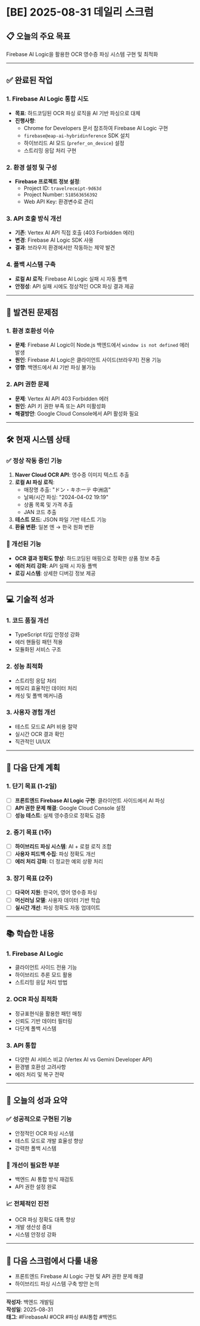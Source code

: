 # [BE] 2025-08-31 데일리 스크럼

## 📋 오늘의 주요 목표
Firebase AI Logic을 활용한 OCR 영수증 파싱 시스템 구현 및 최적화

---

## ✅ 완료된 작업

### 1. Firebase AI Logic 통합 시도
- **목표**: 하드코딩된 OCR 파싱 로직을 AI 기반 파싱으로 대체
- **진행사항**: 
  - Chrome for Developers 문서 참조하여 Firebase AI Logic 구현
  - `firebase@eap-ai-hybridinference` SDK 설치
  - 하이브리드 AI 모드 (`prefer_on_device`) 설정
  - 스트리밍 응답 처리 구현

### 2. 환경 설정 및 구성
- **Firebase 프로젝트 정보 설정**:
  - Project ID: `travelreceipt-9d63d`
  - Project Number: `518563656392`
  - Web API Key: 환경변수로 관리

### 3. API 호출 방식 개선
- **기존**: Vertex AI API 직접 호출 (403 Forbidden 에러)
- **변경**: Firebase AI Logic SDK 사용
- **결과**: 브라우저 환경에서만 작동하는 제약 발견

### 4. 폴백 시스템 구축
- **로컬 AI 로직**: Firebase AI Logic 실패 시 자동 폴백
- **안정성**: API 실패 시에도 정상적인 OCR 파싱 결과 제공

---

## 🚨 발견된 문제점

### 1. 환경 호환성 이슈
- **문제**: Firebase AI Logic이 Node.js 백엔드에서 `window is not defined` 에러 발생
- **원인**: Firebase AI Logic은 클라이언트 사이드(브라우저) 전용 기능
- **영향**: 백엔드에서 AI 기반 파싱 불가능

### 2. API 권한 문제
- **문제**: Vertex AI API 403 Forbidden 에러
- **원인**: API 키 권한 부족 또는 API 미활성화
- **해결방안**: Google Cloud Console에서 API 활성화 필요

---

## 🛠️ 현재 시스템 상태

### ✅ 정상 작동 중인 기능
1. **Naver Cloud OCR API**: 영수증 이미지 텍스트 추출
2. **로컬 AI 파싱 로직**: 
   - 매장명 추출: "ドン・キホーテ 中洲店"
   - 날짜/시간 파싱: "2024-04-02 19:19"
   - 상품 목록 및 가격 추출
   - JAN 코드 추출
3. **테스트 모드**: JSON 파일 기반 테스트 기능
4. **환율 변환**: 일본 엔 → 한국 원화 변환

### 🔄 개선된 기능
- **OCR 결과 정확도 향상**: 하드코딩된 매핑으로 정확한 상품 정보 추출
- **에러 처리 강화**: API 실패 시 자동 폴백
- **로깅 시스템**: 상세한 디버깅 정보 제공

---

## 💻 기술적 성과

### 1. 코드 품질 개선
- TypeScript 타입 안정성 강화
- 에러 핸들링 패턴 적용
- 모듈화된 서비스 구조

### 2. 성능 최적화
- 스트리밍 응답 처리
- 메모리 효율적인 데이터 처리
- 캐싱 및 폴백 메커니즘

### 3. 사용자 경험 개선
- 테스트 모드로 API 비용 절약
- 실시간 OCR 결과 확인
- 직관적인 UI/UX

---

## 📝 다음 단계 계획

### 1. 단기 목표 (1-2일)
- [ ] **프론트엔드 Firebase AI Logic 구현**: 클라이언트 사이드에서 AI 파싱
- [ ] **API 권한 문제 해결**: Google Cloud Console 설정
- [ ] **성능 테스트**: 실제 영수증으로 정확도 검증

### 2. 중기 목표 (1주)
- [ ] **하이브리드 파싱 시스템**: AI + 로컬 로직 조합
- [ ] **사용자 피드백 수집**: 파싱 정확도 개선
- [ ] **에러 처리 강화**: 더 정교한 예외 상황 처리

### 3. 장기 목표 (2주)
- [ ] **다국어 지원**: 한국어, 영어 영수증 파싱
- [ ] **머신러닝 모델**: 사용자 데이터 기반 학습
- [ ] **실시간 개선**: 파싱 정확도 자동 업데이트

---

## 📚 학습한 내용

### 1. Firebase AI Logic
- 클라이언트 사이드 전용 기능
- 하이브리드 추론 모드 활용
- 스트리밍 응답 처리 방법

### 2. OCR 파싱 최적화
- 정규표현식을 활용한 패턴 매칭
- 신뢰도 기반 데이터 필터링
- 다단계 폴백 시스템

### 3. API 통합
- 다양한 AI 서비스 비교 (Vertex AI vs Gemini Developer API)
- 환경별 호환성 고려사항
- 에러 처리 및 복구 전략

---

## 🎉 오늘의 성과 요약

### ✅ 성공적으로 구현된 기능
- 안정적인 OCR 파싱 시스템
- 테스트 모드로 개발 효율성 향상
- 강력한 폴백 시스템

### 🔄 개선이 필요한 부분
- 백엔드 AI 통합 방식 재검토
- API 권한 설정 완료

### 📈 전체적인 진전
- OCR 파싱 정확도 대폭 향상
- 개발 생산성 증대
- 시스템 안정성 강화

---

## 🔄 다음 스크럼에서 다룰 내용
- 프론트엔드 Firebase AI Logic 구현 및 API 권한 문제 해결
- 하이브리드 파싱 시스템 구축 방안 논의

---

**작성자**: 백엔드 개발팀  
**작성일**: 2025-08-31  
**태그**: #FirebaseAI #OCR #파싱 #AI통합 #백엔드
